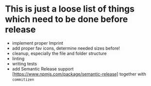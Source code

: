 # This is just a loose list of things which need to be done before release

* implement proper Imprint
* add proper fav icons, determine needed sizes before!
* cleanup, especially the file and folder structure
* linting
* writing tests
* add Semantic Release support [https://www.npmjs.com/package/semantic-release] together with `commitizen`